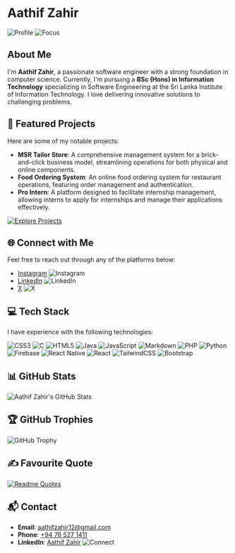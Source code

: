 # Aathif Zahir
![Profile](https://img.shields.io/badge/Software_Engineer-Innovator-blue) ![Focus](https://img.shields.io/badge/IT_Specialization-Software_Engineering-brightgreen)

## About Me
I'm **Aathif Zahir**, a passionate software engineer with a strong foundation in computer science. Currently, I'm pursuing a **BSc (Hons) in Information Technology** specializing in Software Engineering at the Sri Lanka Institute of Information Technology. I love delivering innovative solutions to challenging problems.

## 🚀 Featured Projects
Here are some of my notable projects:

- **MSR Tailor Store**: A comprehensive management system for a brick-and-click business model, streamlining operations for both physical and online components.
- **Food Ordering System**: An online food ordering system for restaurant operations, featuring order management and authentication.
- **Pro Intern**: A platform designed to facilitate internship management, allowing interns to apply for internships and manage their applications effectively.

[![Explore Projects](https://img.shields.io/badge/Explore_More-Projects-orange)](https://github.com/AathifZahir?tab=repositories)

## 🌐 Connect with Me
Feel free to reach out through any of the platforms below:

- [Instagram](https://instagram.com/aathif.zahir) ![Instagram](https://img.shields.io/badge/Instagram-%23E4405F.svg?logo=Instagram&logoColor=white)
- [LinkedIn](https://linkedin.com/in/aathifzahir) ![LinkedIn](https://img.shields.io/badge/LinkedIn-%230077B5.svg?logo=linkedin&logoColor=white)
- [X](https://x.com/l4zyl0ad1ng) ![X](https://img.shields.io/badge/X-%23000000.svg?logo=x&logoColor=white)

## 💻 Tech Stack
I have experience with the following technologies:

![CSS3](https://img.shields.io/badge/css3-%231572B6.svg?style=for-the-badge&logo=css3&logoColor=white) ![C](https://img.shields.io/badge/c-%2300599C.svg?style=for-the-badge&logo=c&logoColor=white) ![HTML5](https://img.shields.io/badge/html5-%23E34F26.svg?style=for-the-badge&logo=html5&logoColor=white) ![Java](https://img.shields.io/badge/java-%23ED8B00.svg?style=for-the-badge&logo=openjdk&logoColor=white) ![JavaScript](https://img.shields.io/badge/javascript-%23323330.svg?style=for-the-badge&logo=javascript&logoColor=%23F7DF1E) ![Markdown](https://img.shields.io/badge/markdown-%23000000.svg?style=for-the-badge&logo=markdown&logoColor=white) ![PHP](https://img.shields.io/badge/php-%23777BB4.svg?style=for-the-badge&logo=php&logoColor=white) ![Python](https://img.shields.io/badge/python-3670A0?style=for-the-badge&logo=python&logoColor=ffdd54) ![Firebase](https://img.shields.io/badge/firebase-%23039BE5.svg?style=for-the-badge&logo=firebase) ![React Native](https://img.shields.io/badge/react_native-%2320232a.svg?style=for-the-badge&logo=react&logoColor=%2361DAFB) ![React](https://img.shields.io/badge/react-%2320232a.svg?style=for-the-badge&logo=react&logoColor=%2361DAFB) ![TailwindCSS](https://img.shields.io/badge/tailwindcss-%2338B2AC.svg?style=for-the-badge&logo=tailwind-css&logoColor=white) ![Bootstrap](https://img.shields.io/badge/bootstrap-%238511FA.svg?style=for-the-badge&logo=bootstrap&logoColor=white)

## 📊 GitHub Stats
![Aathif Zahir's GitHub Stats](https://github-readme-stats.vercel.app/api?username=AathifZahir&show_icons=true&theme=dark)

## 🏆 GitHub Trophies
![GitHub Trophy](https://github-profile-trophy.vercel.app/?username=AathifZahir&theme=radical&no-frame=false&no-bg=true&margin-w=4)

## ✍️ Favourite Quote
[![Readme Quotes](https://quotes-github-readme.vercel.app/api?quote=Our%20life%20is%20the%20sum%20of%20our%20choices&author=Albert%20Camus&theme=dark&type=horizontal&border=true)](https://github.com/piyushsuthar/github-readme-quotes)

## 📬 Contact
- **Email**: [aathifzahir12@gmail.com](mailto:aathifzahir12@gmail.com)
- **Phone**: [+94 76 527 1411](tel:+94765271411)
- **LinkedIn**: [Aathif Zahir](https://linkedin.com/in/aathifzahir) ![Connect](https://img.shields.io/badge/LinkedIn-Connect-blue?logo=linkedin)
